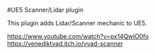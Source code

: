 #UE5 Scanner/Lidar plugin

This plugin adds Lidar/Scanner mechanic to UE5.

https://www.youtube.com/watch?v=px14QwIO0fo
https://venediktvad.itch.io/vvad-scanner

